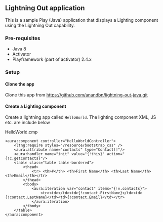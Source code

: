 ## Lightning Out application 

This is a sample Play (Java) application that displays a Lighting component using the Lightning Out capability. 


### Pre-requisites

- Java 8
- Activator
- Playframework (part of activator) 2.4.x

### Setup

#### Clone the app

Clone this app from https://github.com/anandbn/lightning-out-java.git


#### Create a Lighting component 

Create a lightning app called `HelloWorld`. The lighting component XML, JS etc. are include below

HelloWorld.cmp

```
<aura:component controller="HelloWorldController">
    <ltng:require styles="/resource/bootstrap_css" />
    <aura:attribute name="contacts" type="Contact[]"/>
	<aura:handler name="init" value="{!this}" action="{!c.getContacts}"/>
    <table class="table table-bordered">
    	<thead> 
            <tr> <th>#</th> <th>First Name</th> <th>Last Name</th><th>Email</th></tr>
        </thead>
		<tbody>
            <aura:iteration var="contact" items="{!v.contacts}">
                <tr><td></td><td>{!contact.FirstName}</td><td> {!contact.LastName}</td><td>{!contact.Email}</td></tr>
            </aura:iteration>
        </tbody>
	</table>
</aura:component>

```

